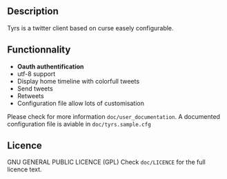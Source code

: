Description
-----------

Tyrs is a twitter client based on curse easely configurable.

Functionnality
--------------

- **Oauth authentification**
- utf-8 support
- Display home timeline with colorfull tweets
- Send tweets
- Retweets
- Configuration file allow lots of customisation

Please check for more information `doc/user_documentation`.
A documented configuration file is aviable in `doc/tyrs.sample.cfg`

Licence
-------

GNU GENERAL PUBLIC LICENCE (GPL)
Check `doc/LICENCE` for the full licence text.
